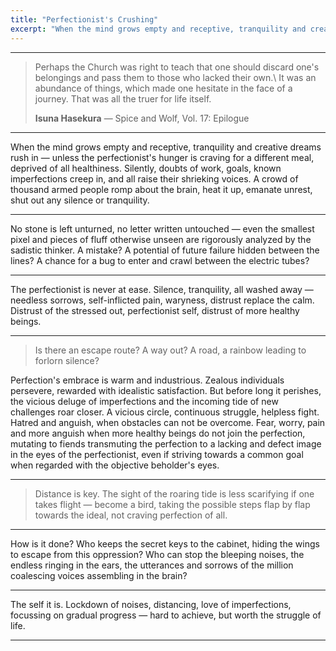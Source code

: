 ```yaml
---
title: "Perfectionist's Crushing"
excerpt: "When the mind grows empty and receptive, tranquility and creative dreams rush in — unless the perfectionist's hunger is craving for a different meal, deprived of all healthiness."
---
```


---

> Perhaps the Church was right to teach that one should discard one's belongings and pass them to those who lacked their own.\\
> It was an abundance of things, which made one hesitate in the face of a journey. That was all the truer for life itself.
> <footer><strong>Isuna Hasekura</strong> &mdash; Spice and Wolf, Vol. 17: Epilogue</footer>

---

When the mind grows empty and receptive, tranquility and creative dreams rush in — unless the perfectionist's hunger is craving for a different meal, deprived of all healthiness.
Silently, doubts of work, goals, known imperfections creep in, and all raise their shrieking voices.
A crowd of thousand armed people romp about the brain, heat it up, emanate unrest, shut out any silence or tranquility.

---

No stone is left unturned, no letter written untouched — even the smallest pixel and pieces of fluff otherwise unseen are rigorously analyzed
by the sadistic thinker.
A mistake? A potential of future failure hidden between the lines? 
A chance for a bug to enter and crawl between the electric tubes? 

---

The perfectionist is never at ease. Silence, tranquility, all washed away — needless sorrows,
self-inflicted pain, waryness, distrust replace the calm. Distrust of the stressed out, perfectionist self,
distrust of more healthy beings.

---

> Is there an escape route? A way out? A road, a rainbow leading to forlorn silence? 

Perfection's embrace is warm and industrious. Zealous individuals persevere,
rewarded with idealistic satisfaction. But before long it perishes, the vicious deluge
of imperfections and the incoming tide of new challenges roar closer.
A vicious circle, continuous struggle, helpless fight. Hatred and anguish, when obstacles can not be overcome.
Fear, worry, pain and more anguish when more healthy beings do not join the perfection,
mutating to fiends transmuting the perfection to a lacking and defect image in the eyes of the perfectionist,
even if striving towards a common goal when regarded with the objective beholder's eyes.

---

> Distance is key. The sight of the roaring tide is less scarifying if one takes flight —
> become a bird, taking the possible steps flap by flap towards the ideal, not craving perfection of all.

---

How is it done? Who keeps the secret keys to the cabinet, hiding the wings to escape from this oppression?
Who can stop the bleeping noises, the endless ringing in the ears, the utterances and sorrows of the million coalescing voices assembling in the brain?

---

The self it is. Lockdown of noises, distancing, love of imperfections, focussing on gradual progress —
hard to achieve, but worth the struggle of life.

---

